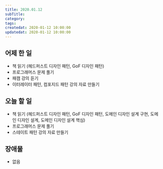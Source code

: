```yaml
---
title: 2020.01.12
subTitle: 
category: 
tags: 
createdat: 2020-01-12 10:00:00
updatedat: 2020-01-12 10:00:00
---
```


## 어제 한 일

* 책 읽기 (헤드퍼스트 디자인 패턴, GoF 디자인 패턴)
* 프로그래머스 문제 풀기
* 패캠 강의 듣기
* 이터레이터 패턴, 컴포지드 패턴 강의 자료 만들기

## 오늘 할 일

* 책 읽기 (헤드퍼스트 디자인 패턴, GoF 디자인 패턴, 도메인 디자인 설계 구현, 도메인 디자인 설계, 도메인 디자인 설계 핵심)
* 프로그래머스 문제 풀기
* 스테이트 패턴 강의 자료 만들기

## 장애물

* 없음
